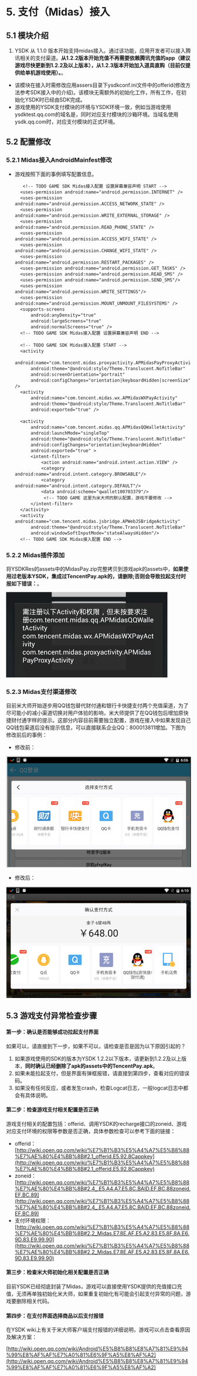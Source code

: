 # 5. 支付（Midas）接入

## 5.1 模块介绍


1. YSDK 从 1.1.0 版本开始支持midas接入。通过该功能，应用开发者可以接入腾讯相关的支付渠道。**从1.2.2版本开始充值不再需要依赖腾讯充值的app（建议游戏尽快更新到1.2.2及以上版本），从1.2.3版本开始加入道具直购（目前仅提供给单机游戏使用）。**。
- 该模块在接入时需修改应用assers目录下ysdkconf.ini文件中的offerid(修改方法参考SDK接入中的介绍)。该模块无需额外的初始化工作，所有工作，在初始化YSDK时已经由SDK完成。
- 游戏使用的YSDK支付模块的环境与YSDK环境一致，例如当游戏使用ysdktest.qq.com的域名是，同时对应支付模块的沙箱环境。当域名使用ysdk.qq.com时，对应支付模块的正式环境。

## 5.2 配置修改

### 5.2.1 Midas接入AndroidMainfest修改

- 游戏按照下面的事例填写配置信息。

		 <!-- TODO GAME SDK Midas接入配置 设置屏幕兼容声明 START -->
	    <uses-permission android:name="android.permission.INTERNET" />
	    <uses-permission android:name="android.permission.ACCESS_NETWORK_STATE" />
	    <uses-permission android:name="android.permission.WRITE_EXTERNAL_STORAGE" />
	    <uses-permission android:name="android.permission.READ_PHONE_STATE" />
	    <uses-permission android:name="android.permission.ACCESS_WIFI_STATE" />
	    <uses-permission android:name="android.permission.CHANGE_WIFI_STATE" />
	    <uses-permission android:name="android.permission.RESTART_PACKAGES" />
	    <uses-permission android:name="android.permission.GET_TASKS" />
	    <uses-permission android:name="android.permission.READ_SMS" />
	    <uses-permission android:name="android.permission.SEND_SMS"/>
	    <uses-permission android:name="android.permission.WRITE_SETTINGS"/>
	    <uses-permission android:name="android.permission.MOUNT_UNMOUNT_FILESYSTEMS" />
	    <supports-screens
	        android:anyDensity="true"
	        android:largeScreens="true"
	        android:normalScreens="true" />
	    <!-- TODO GAME SDK Midas接入配置 设置屏幕兼容声明 END -->
	    
 		<!-- TODO GAME SDK Midas接入配置 START -->
        <activity
            android:name="com.tencent.midas.proxyactivity.APMidasPayProxyActivity"
            android:theme="@android:style/Theme.Translucent.NoTitleBar"
            android:screenOrientation="portrait"
            android:configChanges="orientation|keyboardHidden|screenSize" />
        <activity
            android:name="com.tencent.midas.wx.APMidasWXPayActivity"
            android:theme="@android:style/Theme.Translucent.NoTitleBar"
            android:exported="true" />

        <activity
            android:name="com.tencent.midas.qq.APMidasQQWalletActivity"
            android:launchMode="singleTop"
            android:theme="@android:style/Theme.Translucent.NoTitleBar"
            android:configChanges="orientation|keyboardHidden"
            android:exported="true" >
            <intent-filter>
                <action android:name="android.intent.action.VIEW" />
                <category android:name="android.intent.category.BROWSABLE"/>
                <category android:name="android.intent.category.DEFAULT"/>
                <data android:scheme="qwallet100703379"/>
                 <!-- TODO GAME 这里为米大师的默认配置，游戏不要修改 -->
            </intent-filter>
        </activity>
        <activity android:name="com.tencent.midas.jsbridge.APWebJSBridgeActivity"
            android:theme="@android:style/Theme.Translucent.NoTitleBar"
            android:windowSoftInputMode="stateAlwaysHidden"/>
        <!-- TODO GAME SDK Midas接入配置 END -->
        
### 5.2.2 Midas插件添加		

将YSDKRes的assets中的MidasPay.zip完整拷贝到游戏apk的assets中，**如果使用过老版本YSDK，集成过TencentPay.apk的，请删除;否则会导致拉起支付时报如下错误：**。

![修改前](./midas_del_apk.jpg )

### 5.2.3 Midas支付渠道修改		

目前米大师开始逐步用QQ钱包替代财付通和银行卡快捷支付两个充值渠道，为了尽可能小的减小渠道切换对用户体验的影响，米大师提供了在QQ钱包后增加原快捷财付通字样的提示。这部分内容目前需要独立配置，游戏在接入中如果发现自己QQ钱包渠道后没有提示信息，可以直接联系企业QQ：800013811增加。下图为修改前后的事例：

- 修改前：

![修改前](./midas_qq_pay_before.png )

- 修改后：

![修改后](./midas_qq_pay_after.png )

## 5.3 游戏支付异常检查步骤

#### 第一步：确认是否能够成功拉起支付界面

如果可以，请直接到下一步，如果不可以，请检查是否是因为以下原因引起的？

1. 如果游戏使用的SDK的版本为YSDK 1.2.2以下版本，请更新到1.2.2及以上版本，**同时确认已经删除了apk的assets中的TencentPay.apk**。
2. 如果未能拉起支付，但是界面有弹框报错，请直接到第四步，查看对应的错误码。
3. 如果没有任何反应，或者发生crash，检查Logcat日志，一般logcat日志中都会有具体说明。

#### 第二步：检查游戏支付相关配置是否正确

游戏支付相关的配置包括：offerid、调用YSDK的recharge接口的zoneid、游戏对应支付环境的权限等参数是否正确，具体参数检查可以参考下面的链接：

- offerid：[http://wiki.open.qq.com/wiki/%E7%B1%B3%E5%A4%A7%E5%B8%88%E7%AE%80%E4%BB%8B#2.1_offerid.E5.92.8Cappkey](http://wiki.open.qq.com/wiki/%E7%B1%B3%E5%A4%A7%E5%B8%88%E7%AE%80%E4%BB%8B#2.1_offerid.E5.92.8Cappkey)
- zoneid：[http://wiki.open.qq.com/wiki/%E7%B1%B3%E5%A4%A7%E5%B8%88%E7%AE%80%E4%BB%8B#2.4_.E5.A4.A7.E5.8C.BAID.EF.BC.88zoneid.EF.BC.89](http://wiki.open.qq.com/wiki/%E7%B1%B3%E5%A4%A7%E5%B8%88%E7%AE%80%E4%BB%8B#2.4_.E5.A4.A7.E5.8C.BAID.EF.BC.88zoneid.EF.BC.89)
- 支付环境权限：[http://wiki.open.qq.com/wiki/%E7%B1%B3%E5%A4%A7%E5%B8%88%E7%AE%80%E4%BB%8B#2.2_Midas.E7.8E.AF.E5.A2.83.E5.8F.8A.E6.9D.83.E9.99.90](http://wiki.open.qq.com/wiki/%E7%B1%B3%E5%A4%A7%E5%B8%88%E7%AE%80%E4%BB%8B#2.2_Midas.E7.8E.AF.E5.A2.83.E5.8F.8A.E6.9D.83.E9.99.90)

#### 第三步：检查米大师初始化相关配置是否正确

目前YSDK已经彻底封装了Midas，游戏可以直接使用YSDK提供的充值接口充值，无须再单独初始化米大师，如果重复初始化有可能会引起支付异常的问题，游戏要删除相关代码。

#### 第四步：在支付界面选择商品以后支付报错

在YSDK wiki上有关于米大师客户端支付报错的详细说明，游戏可以点击查看原因及解决方案：

[http://wiki.open.qq.com/wiki/Android%E5%B8%B8%E8%A7%81%E9%94%99%E8%AF%AF%E7%A0%81%E6%9F%A5%E8%AF%A2](http://wiki.open.qq.com/wiki/Android%E5%B8%B8%E8%A7%81%E9%94%99%E8%AF%AF%E7%A0%81%E6%9F%A5%E8%AF%A2)

